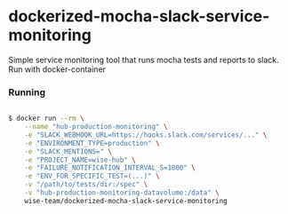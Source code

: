 # dockerized-mocha-slack-service-monitoring

Simple service monitoring tool that runs mocha tests and reports to slack. Run with docker-container

### Running

```bash

$ docker run --rm \
    --name "hub-production-monitoring" \
    -e "SLACK_WEBHOOK_URL=https://hooks.slack.com/services/..." \
    -e "ENVIRONMENT_TYPE=production" \
    -e "SLACK_MENTIONS=" \
    -e "PROJECT_NAME=wise-hub" \
    -e "FAILURE_NOTIFICATION_INTERVAL_S=1800" \
    -e "ENV_FOR_SPECIFIC_TEST=(...)" \
    -v "/path/to/tests/dir:/spec" \
    -v "hub-production-monitoring-datavolume:/data" \
    wise-team/dockerized-mocha-slack-service-monitoring
```
